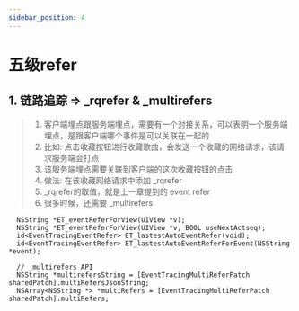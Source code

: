 ```yaml
---
sidebar_position: 4
---
```

# 五级refer


## 1. 链路追踪 => _rqrefer & _multirefers

> 1. 客户端埋点跟服务端埋点，需要有一个对接关系，可以表明一个服务端埋点，是跟客户端哪个事件是可以关联在一起的
> 2. 比如: 点击收藏按钮进行收藏歌曲，会发送一个收藏的网络请求，该请求服务端会打点
> 3. 该服务端埋点需要关联到客户端的这次收藏按钮的点击
> 4. 做法: 在该收藏网络请求中添加 _rqrefer
> 5. _rqrefer的取值，就是上一章提到的 event refer
> 6. 很多时候，还需要 _multirefers

```objc
  NSString *ET_eventReferForView(UIView *v);
  NSString *ET_eventReferForView(UIView *v, BOOL useNextActseq);
  id<EventTracingEventRefer> ET_lastestAutoEventRefer(void);
  id<EventTracingEventRefer> ET_lastestAutoEventReferForEvent(NSString *event);
  
  // _multirefers API 
  NSString *multirefersString = [EventTracingMultiReferPatch sharedPatch].multiRefersJsonString;
  NSArray<NSString *> *multiRefers = [EventTracingMultiReferPatch sharedPatch].multiRefers;
```

